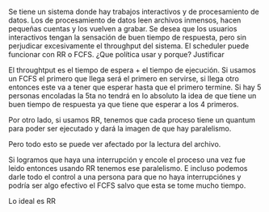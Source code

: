 Se tiene un sistema donde hay trabajos interactivos y de procesamiento de datos. Los de procesamiento de datos leen archivos inmensos, hacen pequeñas cuentas y los vuelven a grabar.
Se desea que los usuarios interactivos tengan la sensación de buen tiempo de respuesta, pero sin perjudicar excesivamente el throughput del sistema.
El scheduler puede funcionar con RR o FCFS. ¿Que política usar y porque? Justificar

El throughtput es el tiempo de espera + el tiempo de ejecución.
Si usamos un FCFS el primero que llega será el primero en servirse, si llega otro entonces este va a tener que esperar hasta que el primero termine.
Si hay 5 personas encoladas la 5ta no tendrá en lo absoluto la idea de que tiene un buen tiempo de respuesta ya que tiene que esperar a los 4 primeros.

Por otro lado, si usamos RR, tenemos que cada proceso tiene un quantum para poder ser ejecutado y dará la imagen de que hay paralelismo.

Pero todo esto se puede ver afectado por la lectura del archivo.

Si logramos que haya una interrupción y encole el proceso una vez fue leido entonces usando RR tenemos ese paralelismo. E incluso podemos darle todo el control a una persona para que no haya interrupciónes y podría ser algo efectivo el FCFS salvo que esta se tome mucho tiempo.

Lo ideal es RR